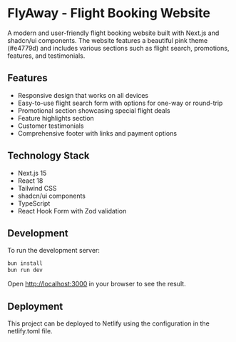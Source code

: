 # FlyAway - Flight Booking Website

A modern and user-friendly flight booking website built with Next.js and shadcn/ui components. The website features a beautiful pink theme (#e4779d) and includes various sections such as flight search, promotions, features, and testimonials.

## Features

- Responsive design that works on all devices
- Easy-to-use flight search form with options for one-way or round-trip
- Promotional section showcasing special flight deals
- Feature highlights section
- Customer testimonials
- Comprehensive footer with links and payment options

## Technology Stack

- Next.js 15
- React 18
- Tailwind CSS
- shadcn/ui components
- TypeScript
- React Hook Form with Zod validation

## Development

To run the development server:

```bash
bun install
bun run dev
```

Open [http://localhost:3000](http://localhost:3000) in your browser to see the result.

## Deployment

This project can be deployed to Netlify using the configuration in the netlify.toml file.
